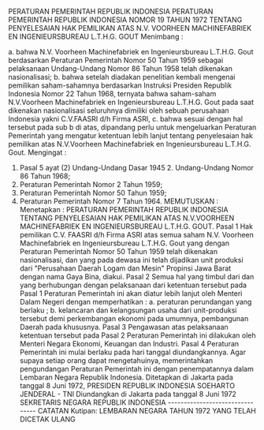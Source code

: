  PERATURAN PEMERINTAH REPUBLIK INDONESIA PERATURAN PEMERINTAH REPUBLIK INDONESIA NOMOR 19 TAHUN 1972 TENTANG PENYELESAIAN HAK PEMILIKAN ATAS N.V. VOORHEEN MACHINEFABRIEK EN INGENIEURSBUREAU L.T.H.G. GOUT
Menimbang :

a. bahwa N.V. Voorheen Machinefabriek en Ingenieursbureau L.T.H.G. Gout berdasarkan Peraturan Pemerintah Nomor 50 Tahun 1959 sebagai pelaksanaan Undang-Undang Nomor 86 Tahun 1958 telah dikenakan nasionalisasi;
b. bahwa setelah diadakan penelitian kembali mengenai pemilikan saham-sahamnya berdasarkan Instruksi Presiden Republik Indonesia Nomor 22 Tahun 1968, ternyata bahwa saham-saham N.V.Voorheen Machinefabriek en Ingenieursbureau L.T.H.G. Gout pada saat dikenakan nasionalisasi seluruhnya dimiliki oleh sebuah perusahaan Indonesia yakni C.V.FAASRI d/h Firma ASRI, c. bahwa sesuai dengan hal tersebut pada sub b di atas, dipandang perlu untuk mengeluarkan Peraturan Pemerintah yang mengatur ketentuan lebih lanjut tentang penyelesaian hak pemilikan atas N.V.Voorheen Machinefabriek en Ingenieursbureau L.T.H.G. Gout.
Mengingat :

1. Pasal 5 ayat (2) Undang-Undang Dasar 1945 2. Undang-Undang Nomor 86 Tahun 1968;
3. Peraturan Pemerintah Nomor 2 Tahun 1959;
4. Peraturan Pemerintah Nomor 50 Tahun 1959;
5. Peraturan Pemerintah Nomor 7 Tahun 1964.
MEMUTUSKAN :
 Menetapkan : PERATURAN PEMERINTAH REPUBLIK INDONESIA TENTANG PENYELESAIAN HAK PEMILIKAN ATAS N.V.VOORHEEN MACHINEFABRIEK EN INGENIEURSBUREAU L.T.H.G. GOUT.
Pasal 1
Hak pemilikan C.V. FAASRI d/h Firma ASRI atas semua saham N.V. Voorheen Machinefabriek en Ingenieursbureau L.T.H.G. Gout yang dengan Peraturan Pemerintah Nomor 50 Tahun 1959 telah dikenakan nasionalisasi, dan yang pada dewasa ini telah dijadikan unit produksi dari "Perusahaan Daerah Logam dan Mesin" Propinsi Jawa Barat dengan nama Gaya Bina, diakui.
Pasal 2
Semua hal yang timbul dari dan yang berhubungan dengan pelaksanaan dari ketentuan tersebut pada Pasal 1 Peraturan Pemerintah ini akan diatur lebih lanjut oleh Menteri Dalam Negeri dengan memperhatikan :
a. peraturan perundangan yang berlaku ;
b. kelancaran dan kelangsungan usaha dari unit-produksi tersebut demi perkembangan ekonomi pada umumnya, pembangunan Daerah pada khususnya.
Pasal 3
Pengawasan atas pelaksanaan ketentuan tersebut pada Pasal 2 Peraturan Pemerintah ini dilakukan oleh Menteri Negara Ekonomi, Keuangan dan Industri.
Pasal 4
Peraturan Pemerintah ini mulai berlaku pada hari tanggal diundangkannya. Agar supaya setiap orang dapat mengetahuinya, memerintahkan pengundangan Peraturan Pemerintah ini dengan penempatannya dalam Lembaran Negara Republik Indonesia. Ditetapkan di Jakarta pada tanggal 8 Juni 1972, PRESIDEN REPUBLIK INDONESIA SOEHARTO JENDERAL - TNI Diundangkan di Jakarta pada tanggal 8 Juni 1972 SEKRETARIS NEGARA REPUBLIK INDONESIA -------------------------------- CATATAN Kutipan: LEMBARAN NEGARA TAHUN 1972 YANG TELAH DICETAK ULANG